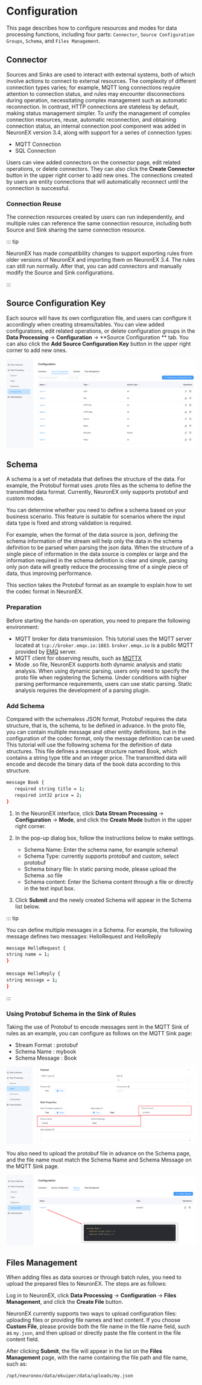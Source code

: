 # Configuration

This page describes how to configure resources and modes for data processing functions, including four parts: `Connector`, `Source Configuration Groups`, `Schema`, and `Files Management`.


## Connector

Sources and Sinks are used to interact with external systems, both of which involve actions to connect to external resources. The complexity of different connection types varies; for example, MQTT long connections require attention to connection status, and rules may encounter disconnections during operation, necessitating complex management such as automatic reconnection. In contrast, HTTP connections are stateless by default, making status management simpler. To unify the management of complex connection resources, reuse, automatic reconnection, and obtaining connection status, an internal connection pool component was added in NeuronEX version 3.4, along with support for a series of connection types:

- MQTT Connection
- SQL Connection

Users can view added connectors on the connector page, edit related operations, or delete connectors. They can also click the **Create Connector** button in the upper right corner to add new ones. The connections created by users are entity connections that will automatically reconnect until the connection is successful.

### Connection Reuse

The connection resources created by users can run independently, and multiple rules can reference the same connection resource, including both Source and Sink sharing the same connection resource.

::: tip

NeuronEX has made compatibility changes to support exporting rules from older versions of NeuronEX and importing them on NeuronEX 3.4. The rules can still run normally. After that, you can add connectors and manually modify the Source and Sink configurations.

:::

## Source Configuration Key

Each source will have its own configuration file, and users can configure it accordingly when creating streams/tables. You can view added configurations, edit related operations, or delete configuration groups in the **Data Processing** -> **Configuration** -> **Source Configuration ** tab. You can also click the **Add Source Configuration Key** button in the upper right corner to add new ones.

![source_config_en](_assets/source_config_en.png)

## Schema

A schema is a set of metadata that defines the structure of the data. For example, the Protobuf format uses .proto files as the schema to define the transmitted data format. Currently, NeuronEX only supports protobuf and custom modes.

You can determine whether you need to define a schema based on your business scenario. This feature is suitable for scenarios where the input data type is fixed and strong validation is required.

For example, when the format of the data source is json, defining the schema information of the stream will help only the data in the schema definition to be parsed when parsing the json data. When the structure of a single piece of information in the data source is complex or large and the information required in the schema definition is clear and simple, parsing only json data will greatly reduce the processing time of a single piece of data, thus improving performance.

This section takes the Protobuf format as an example to explain how to set the codec format in NeuronEX.

### Preparation

Before starting the hands-on operation, you need to prepare the following environment:

- MQTT broker for data transmission. This tutorial uses the MQTT server located at `tcp://broker.emqx.io:1883`. `broker.emqx.io` is a public MQTT provided by [EMQ](https://www.emqx.com/en) server.
- MQTT client for observing results, such as [MQTTX](https://mqttx.app/)
- Mode .so file, NeuronEX supports both dynamic analysis and static analysis. When using dynamic parsing, users only need to specify the proto file when registering the Schema. Under conditions with higher parsing performance requirements, users can use static parsing. Static analysis requires the development of a parsing plugin. 

### Add Schema

Compared with the schemaless JSON format, Protobuf requires the data structure, that is, the schema, to be defined in advance. In the proto file, you can contain multiple message and other entity definitions, but in the configuration of the codec format, only the message definition can be used. This tutorial will use the following schema for the definition of data structures. This file defines a message structure named Book, which contains a string type title and an integer price. The transmitted data will encode and decode the binary data of the book data according to this structure.

```bash
message Book {
   required string title = 1;
   required int32 price = 2;
}
```

1. In the NeuronEX interface, click **Data Stream Processing** -> **Configuration** -> **Mode**, and click the **Create Mode** button in the upper right corner.
2. In the pop-up dialog box, follow the instructions below to make settings.
    - Schema Name: Enter the schema name, for example schema1
    - Schema Type: currently supports protobuf and custom, select protobuf
    - Schema binary file: In static parsing mode, please upload the Schema .so file
    - Schema content: Enter the Schema content through a file or directly in the text input box.

3. Click **Submit** and the newly created Schema will appear in the Schema list below.

::: tip

You can define multiple messages in a Schema. For example, the following message defines two messages: HelloRequest and HelloReply

```bash
message HelloRequest {
string name = 1;
}

message HelloReply {
string message = 1;
}
```
:::

### Using Protobuf Schema in the Sink of Rules

Taking the use of Protobuf to encode messages sent in the MQTT Sink of rules as an example, you can configure as follows on the MQTT Sink page:
- Stream Format : protobuf
- Schema Name : mybook
- Schema Message : Book

![schema_sink_en](_assets/schema_sink_en.png)

You also need to upload the protobuf file in advance on the Schema page, and the file name must match the Schema Name and Schema Message on the MQTT Sink page.

![schema_sink2_en](_assets/schema_sink2_en.png)

## Files Management

When adding files as data sources or through batch rules, you need to upload the prepared files to NeuronEX. The steps are as follows:

Log in to NeuronEX, click **Data Processing** -> **Configuration** -> **Files Management**, and click the **Create File** button.

NeuronEX currently supports two ways to upload configuration files: uploading files or providing file names and text content. If you choose **Custom File**, please provide both the file name in the file name field, such as `my.json`, and then upload or directly paste the file content in the file content field.

After clicking **Submit**, the file will appear in the list on the **Files Management** page, with the name containing the file path and file name, such as:

```
/opt/neuronex/data/ekuiper/data/uploads/my.json
```

